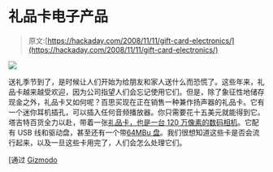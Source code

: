 # 礼品卡电子产品

> 原文:[https://hackaday.com/2008/11/11/gift-card-electronics/](https://hackaday.com/2008/11/11/gift-card-electronics/)

![](../Images/c6b0b8ca451d9fa2a913a9385674da5d.png)

送礼季节到了，是时候让人们开始为给朋友和家人送什么而恐慌了。这些年来，礼品卡越来越受欢迎，因为公司指望人们会忘记使用它们。但是，除了象征性地储存现金之外，礼品卡又如何呢？百思买现在正在销售一种兼作扬声器的礼品卡。它有一个迷你耳机插孔，可以插入任何音频播放器。你只需要花十五美元就能得到它。塔吉特百货全力以赴，带着一张[礼品卡，也是一台 120 万像素的数码相机](http://www.target.com/Digital-Camera-GiftCard/dp/B001I7Y9QK/qid=1226426256/ref=br_1_10/181-4636662-6244839?ie=UTF8&node=256629011&frombrowse=1&pricerange=&index=tgt-mf-mv&field-browse=256629011&rank=pmrank&rh=&page=2)。它配有 USB 线和驱动盘，甚至还有一个带[64MBu 盘](http://www.target.com/USB-Puppy-GiftCard/dp/B00168DQ5G/qid=1226426256/ref=br_1_16/181-4636662-6244839?ie=UTF8&node=256629011&frombrowse=1&pricerange=&index=tgt-mf-mv&field-browse=256629011&rank=pmrank&rh=&page=2)。我们很想知道这些卡是否会流行起来，以及一旦这些卡用完了，人们会怎么处理它们。

[通过 [Gizmodo](http://gizmodo.com/5083112/best-buys-gift-card-is-a-tiny-audio-speaker)